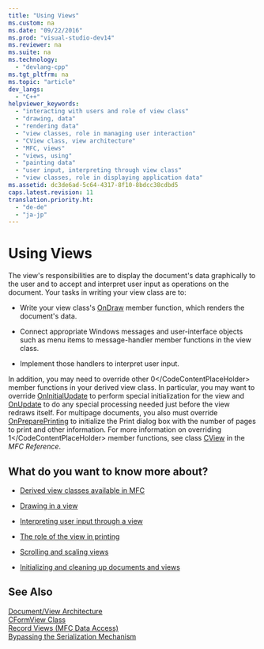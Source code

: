```yaml
---
title: "Using Views"
ms.custom: na
ms.date: "09/22/2016"
ms.prod: "visual-studio-dev14"
ms.reviewer: na
ms.suite: na
ms.technology: 
  - "devlang-cpp"
ms.tgt_pltfrm: na
ms.topic: "article"
dev_langs: 
  - "C++"
helpviewer_keywords: 
  - "interacting with users and role of view class"
  - "drawing, data"
  - "rendering data"
  - "view classes, role in managing user interaction"
  - "CView class, view architecture"
  - "MFC, views"
  - "views, using"
  - "painting data"
  - "user input, interpreting through view class"
  - "view classes, role in displaying application data"
ms.assetid: dc3de6ad-5c64-4317-8f10-8bdcc38cdbd5
caps.latest.revision: 11
translation.priority.ht: 
  - "de-de"
  - "ja-jp"
---
```

# Using Views
The view's responsibilities are to display the document's data graphically to the user and to accept and interpret user input as operations on the document. Your tasks in writing your view class are to:  
  
-   Write your view class's [OnDraw](../vs140/cview--ondraw.md) member function, which renders the document's data.  
  
-   Connect appropriate Windows messages and user-interface objects such as menu items to message-handler member functions in the view class.  
  
-   Implement those handlers to interpret user input.  
  
 In addition, you may need to override other <CodeContentPlaceHolder>0\</CodeContentPlaceHolder> member functions in your derived view class. In particular, you may want to override [OnInitialUpdate](../vs140/cview--oninitialupdate.md) to perform special initialization for the view and [OnUpdate](../vs140/cview--onupdate.md) to do any special processing needed just before the view redraws itself. For multipage documents, you also must override [OnPreparePrinting](../vs140/cview--onprepareprinting.md) to initialize the Print dialog box with the number of pages to print and other information. For more information on overriding <CodeContentPlaceHolder>1\</CodeContentPlaceHolder> member functions, see class [CView](../vs140/cview-class.md) in the *MFC Reference*.  
  
## What do you want to know more about?  
  
-   [Derived view classes available in MFC](../vs140/derived-view-classes-available-in-mfc.md)  
  
-   [Drawing in a view](../vs140/drawing-in-a-view.md)  
  
-   [Interpreting user input through a view](../vs140/interpreting-user-input-through-a-view.md)  
  
-   [The role of the view in printing](../vs140/role-of-the-view-in-printing.md)  
  
-   [Scrolling and scaling views](../vs140/scrolling-and-scaling-views.md)  
  
-   [Initializing and cleaning up documents and views](../vs140/initializing-and-cleaning-up-documents-and-views.md)  
  
## See Also  
 [Document/View Architecture](../vs140/document-view-architecture.md)   
 [CFormView Class](../vs140/cformview-class.md)   
 [Record Views  (MFC Data Access)](../vs140/record-views---mfc-data-access-.md)   
 [Bypassing the Serialization Mechanism](../vs140/bypassing-the-serialization-mechanism.md)